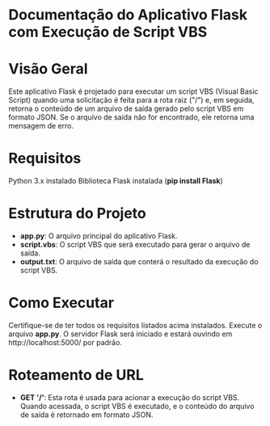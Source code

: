 # Documentação do Aplicativo Flask com Execução de Script VBS

# Visão Geral
Este aplicativo Flask é projetado para executar um script VBS (Visual Basic Script) quando uma solicitação é feita para a rota raiz ("/") e, em seguida, retorna o conteúdo de um arquivo de saída gerado pelo script VBS em formato JSON. Se o arquivo de saída não for encontrado, ele retorna uma mensagem de erro.

# Requisitos
Python 3.x instalado
Biblioteca Flask instalada (**pip install Flask**)

# Estrutura do Projeto
* **app.py**: O arquivo principal do aplicativo Flask.
* **script.vbs**: O script VBS que será executado para gerar o arquivo de saída.
* **output.txt**: O arquivo de saída que conterá o resultado da execução do script VBS.

# Como Executar
Certifique-se de ter todos os requisitos listados acima instalados.
Execute o arquivo **app.py**.
O servidor Flask será iniciado e estará ouvindo em http://localhost:5000/ por padrão.

# Roteamento de URL
* **GET '/'**: Esta rota é usada para acionar a execução do script VBS. Quando acessada, o script VBS é executado, e o conteúdo do arquivo de saída é retornado em formato JSON.
